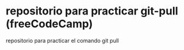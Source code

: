# repositorio para practicar git-pull (freeCodeCamp)
repositorio para practicar el comando git pull
